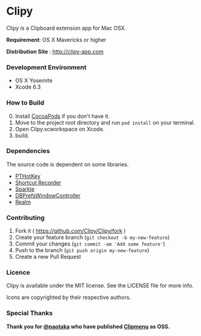 Clipy
=============================

Clipy is a Clipboard extension app for Mac OSX.

__Requirement__: OS X Mavericks or higher

__Distribution Site__ : <http://clipy-app.com>

### Development Environment
* OS X Yosemite
* Xcode 6.3

### How to Build
0. Install [CocoaPods](http://cocoapods.org) if you don't have it.
1. Move to the project root directory and run `pod install` on your terminal.
2. Open Clipy.xcworkspace on Xcode.
3. build.

### Dependencies
The source code is dependent on some libraries. 
* [PTHotKey](https://github.com/keith/PTHotKeyTest)
* [Shortcut Recorder](https://github.com/iKorich/shortcutrecorder) 
* [Sparkle](https://github.com/sparkle-project/Sparkle)
* [DBPrefsWindowController](https://github.com/kgn/DBPrefsWindowController)
* [Realm](https://realm.io/)

### Contributing
1. Fork it ( https://github.com/Clipy/Clipy/fork )
2. Create your feature branch (`git checkout -b my-new-feature`)
3. Commit your changes (`git commit -am 'Add some feature'`)
4. Push to the branch (`git push origin my-new-feature`)
5. Create a new Pull Request

### Licence
Clipy is available under the MIT license. See the LICENSE file for more info.

Icons are copyrighted by their respective authors.

### Special Thanks
__Thank you for [@naotaka](https://github.com/naotaka) who have published [Clipmenu](https://github.com/naotaka/ClipMenu) as OSS.__
